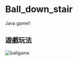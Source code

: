 # Ball_down_stair

Java game!!

## 遊戲玩法

![ballgame](https://user-images.githubusercontent.com/49686760/159167899-139c1bc4-57ae-4ef2-b644-b508ea211d57.png)

